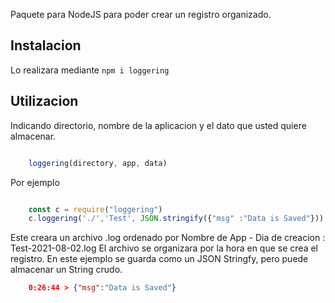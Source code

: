 Paquete para NodeJS para poder crear un registro organizado.

## Instalacion

Lo realizara mediante `npm i loggering`

## Utilizacion

Indicando directorio, nombre de la aplicacion y el dato que usted quiere almacenar.

```js

    loggering(directory, app, data)

```

Por ejemplo

```js

    const c = require("loggering")
    c.loggering('./','Test', JSON.stringify({"msg" :"Data is Saved"}))

```

Este creara un archivo .log ordenado por Nombre de App - Dia de creacion : Test-2021-08-02.log
El archivo se organizara por la hora en que se crea el registro. En este ejemplo se guarda como un JSON Stringfy, pero puede almacenar un String crudo.

```json
    0:26:44 > {"msg":"Data is Saved"}
```
